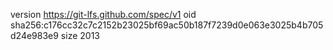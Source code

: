 version https://git-lfs.github.com/spec/v1
oid sha256:c176cc32c7c2152b23025bf69ac50b187f7239d0e063e3025b4b705d24e983e9
size 2013
